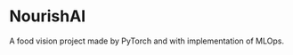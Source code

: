 NourishAI
==============================
A food vision project made by PyTorch and with implementation of MLOps.


